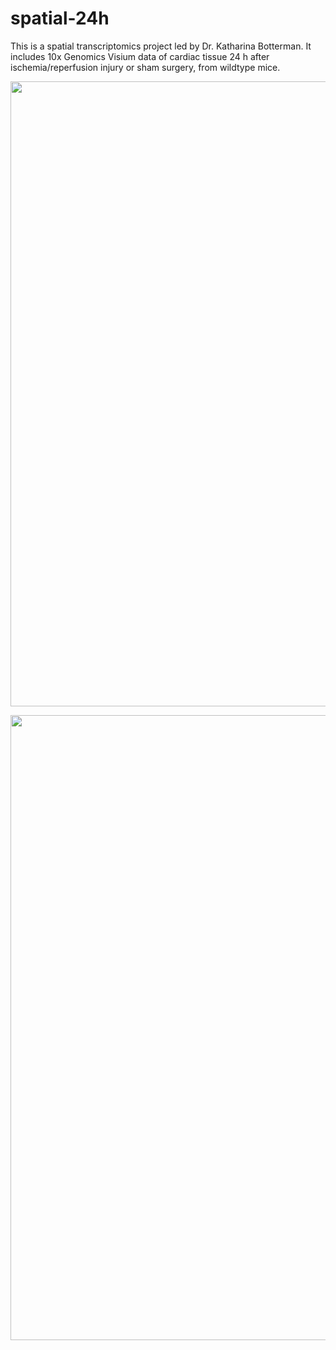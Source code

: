 # spatial-24h

This is a spatial transcriptomics project led by Dr. Katharina Botterman. It includes 10x Genomics Visium data of cardiac tissue 24 h after ischemia/reperfusion injury or sham surgery, from wildtype mice. 

<p align="center">
  <img src="/images/SpatialDimPlot.png" width="1000">
</p>
<p align="center">
  <img src="/images/SpatialFeaturePlot_Ccl6.png" width="1000">
</p>
